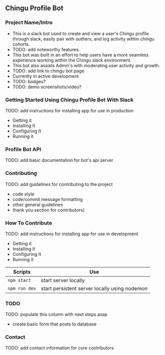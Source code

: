 ## Chingu Profile Bot

### Project Name/Intro

- This is a slack bot used to create and view a user's Chingu profile through slack, easily pair with outhers, and log activity within chingu cohorts. 
- TODO: add noteworthy features.
- This bot was built in an effort to help users have a more seamless experience working within the Chingu slack environment. 
- This bot also assists Admin's with moderating user activity and growth.
- TODO: add link to chingu bot page
- Currently in active development
- TODO: badges?
- TODO: demo screenshots/video?

### Getting Started Using Chingu Profile Bot With Slack
TODO: add instructions for installing app for use in production
- Getting it
- Installing It
- Configuring It
- Running it

### Profile Bot API
TODO: add basic documentation for bot's api server

### Contributing
TODO: add guidelines for contributing to the project 
- code style
- code/commit message formatting
- other general guidelines
- thank you section for contributors)

### How To Contribute 
TODO: add instructions for installing app for use in development
- Getting it
- Installing It
- Configuring It
- Running it

| Scripts              | Use                                           |
|----------------------|-----------------------------------------------|
| `npm start`          | start server locally                          |
| `npm run dev`        | start persistent server locally using nodemon |


### TODO
TODO: populate this column with next steps asap
- create basic form that posts to database

### Contact
TODO: add contact information for core contributors
